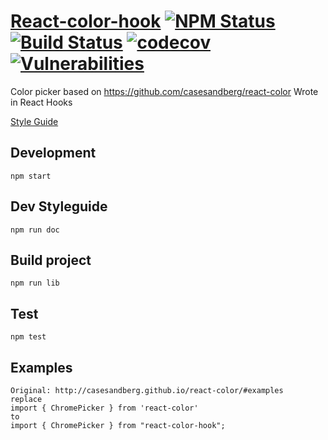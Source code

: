 # [React-color-hook](https://github.com/maximilianoh/react-color-hook) [![NPM Status](https://img.shields.io/npm/v/react-color-hook.svg?style=flat)](https://www.npmjs.com/package/react-color-hook) [![Build Status](https://travis-ci.com/maximilianoh/react-color-hook.svg?branch=master)](https://travis-ci.com/maximilianoh/react-color-hook) [![codecov](https://codecov.io/gh/maximilianoh/react-color-hook/branch/master/graph/badge.svg)](https://codecov.io/gh/babel/babel-loader) [![Vulnerabilities](https://snyk.io/test/github/maximilianoh/react-color-hook/badge.svg)](https://snyk.io/test/github/maximilianoh/react-color-hook)

Color picker based on https://github.com/casesandberg/react-color
Wrote in React Hooks

[Style Guide](https://maximilianoh.github.io/react-color-hook/)


## Development

    npm start

## Dev Styleguide

    npm run doc
   

## Build project

    npm run lib

## Test

    npm test

## Examples

    Original: http://casesandberg.github.io/react-color/#examples
    replace
    import { ChromePicker } from 'react-color'
    to
    import { ChromePicker } from "react-color-hook";
